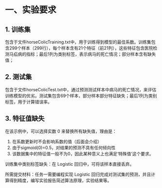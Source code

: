 # 一、实验要求

## 1. 训练集

包含于文件horseColicTraining.txt中，用于训练得到模型的最佳系数。训练集包含299个样本（299行），每个样本含有21个特征（前21列），这些特征包含医院检测马疝病的指标；最后1列为类别标签，表示病马的死亡情况；部分样本含有缺失值；

## 2. 测试集

包含于文件horseColicTest.txt中，通过预测测试样本中病马的死亡情况，来评估训练模型的优劣。测试集包含69个样本，部分样本部分特征缺失；最后1列为类别标签，用于计算错误率。

## 3. 特征值缺失

在该示例中，可以选择实数 0 来替换所有缺失值，理由是：

1. 在系数更新时不会影响系数的值（后面会介绍）
2. 由于sigmoid(0)=0.5，对结果的预测不具有任何倾向性
3. 该数据集中的特征值一般不为0，因此某种意义上也满足‘特殊值’这个要求。

训练集中类别标签缺失：在 Logistic 回归中，可将该样本直接丢弃。

所需提交材料：任务一需要编程实现 Logistic 回归完成对测试集的预测，并且计算得到精度，编写实验报告简述算法原理，实验结果等。
